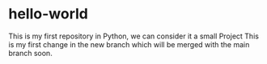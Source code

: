 # hello-world
This is my first repository in Python, we can consider it a small Project
This is my first change in the new branch which will be merged with the main branch soon.
